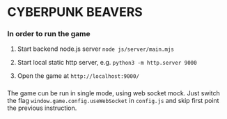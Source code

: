 

# CYBERPUNK BEAVERS


### In order to run the game

1. Start backend node.js server
``node js/server/main.mjs ``

2. Start local static http server, e.g.
`` python3 -m http.server 9000 ``

3. Open the game at `http://localhost:9000/`


### 

The game cun be run in single mode, using web socket mock.
Just switch the flag `window.game.config.useWebSocket` in `config.js` and skip first point the previous instruction.

